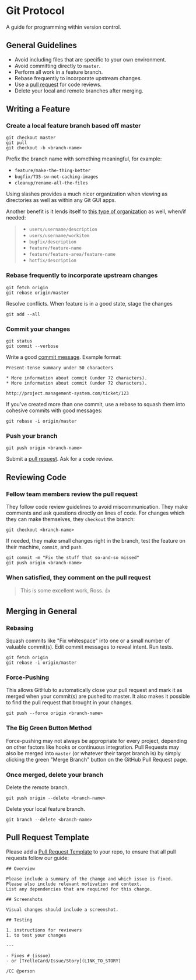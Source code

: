 [pull request]: https://help.github.com/articles/using-pull-requests
[commit message]: http://tbaggery.com/2008/04/19/a-note-about-git-commit-messages.html

Git Protocol
============

A guide for programming within version control.

General Guidelines
------------------

* Avoid including files that are specific to your own environment.
* Avoid committing directly to `master`.
* Perform all work in a feature branch.
* Rebase frequently to incorporate upstream changes.
* Use a [pull request] for code reviews.
* Delete your local and remote branches after merging.

Writing a Feature
-----------------

### Create a local feature branch based off master

```
git checkout master
git pull
git checkout -b <branch-name>
```

Prefix the branch name with something meaningful, for example:

- `feature/make-the-thing-better`
- `bugfix/735-sw-not-caching-images`
- `cleanup/rename-all-the-files`

Using slashes provides a much nicer organization when viewing as directories as well as within any Git GUI apps.

Another benefit is it lends itself to [this type of organization](https://docs.microsoft.com/en-us/vsts/git/concepts/git-branching-guidance?view=vsts#name-your-feature-branches-by-convention) as well, when/if needed:

> - `users/username/description`
> - `users/username/workitem`
> - `bugfix/description`
> - `feature/feature-name`
> - `feature/feature-area/feature-name`
> - `hotfix/description`

### Rebase frequently to incorporate upstream changes

```
git fetch origin
git rebase origin/master
```

Resolve conflicts. When feature is in a good state, stage the changes

```
git add --all
```

### Commit your changes

```
git status
git commit --verbose
```

Write a good [commit message]. Example format:

```
Present-tense summary under 50 characters

* More information about commit (under 72 characters).
* More information about commit (under 72 characters).

http://project.management-system.com/ticket/123
```

If you've created more than one commit, use a rebase to squash them into
cohesive commits with good messages:

```
git rebase -i origin/master
```

### Push your branch

```
git push origin <branch-name>
```

Submit a [pull request]. Ask for a code review.

Reviewing Code
--------------

### Fellow team members review the pull request

They follow code review guidelines to avoid miscommunication. They make comments
and ask questions directly on lines of code. For changes which they can make
themselves, they `checkout` the branch:

```
git checkout <branch-name>
```

If needed, they make small changes right in the branch, test the feature on
their machine, `commit`, and `push`.

```
git commit -m "Fix the stuff that so-and-so missed"
git push origin <branch-name>
```

### When satisfied, they comment on the pull request

> This is some excellent work, Ross. :thumbsup:

Merging in General
------------------

### Rebasing

Squash commits like "Fix whitespace" into one or a small number of valuable
commit(s). Edit commit messages to reveal intent. Run tests.

```
git fetch origin
git rebase -i origin/master
```

### Force-Pushing

This allows GitHub to automatically close your pull
request and mark it as merged when your commit(s) are pushed to master. It also
makes it possible to find the pull request that brought in your changes.

```
git push --force origin <branch-name>
```

### The Big Green Button Method

Force-pushing may not always be appropriate for every project, depending on
other factors like hooks or continuous integration. Pull Requests may also be
merged into `master` (or whatever their target branch is) by simply
clicking the green "Merge Branch" button on the GitHub Pull Request page.

### Once merged, delete your branch

Delete the remote branch.

```
git push origin --delete <branch-name>
```

Delete your local feature branch.

```
git branch --delete <branch-name>
```

## Pull Request Template

Please add a [Pull Request Template](https://help.github.com/articles/creating-a-pull-request-template-for-your-repository/) to your repo, to ensure that all pull requests follow our guide:

```
## Overview

Please include a summary of the change and which issue is fixed.
Please also include relevant motivation and context.
List any dependencies that are required for this change.

## Screenshots

Visual changes should include a screenshot.

## Testing

1. instructions for reviewers
1. to test your changes

---

- Fixes # (issue)
- or [TrelloCard/Issue/Story](LINK_TO_STORY)

/CC @person
```
